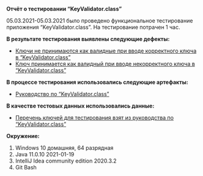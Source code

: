 **Отчёт о тестировании “KeyValidator.class”**

05.03.2021-05.03.2021 было проведено функциональное тестирование приложения “KeyValidator.class”. На тестирование потрачен 1 час.

**В результате тестирования выявлены следующие дефекты:**
- [Ключи не принимаются как валидные при вводе корректного ключа в “KeyValidator.class”](https://github.com/DimaLaps/javahomework1.1/issues/1)
- [Ключ принимается как валидный при вводе некорректного ключа в “KeyValidator.class”](https://github.com/DimaLaps/javahomework1.1/issues/2)

**В процессе тестирования использовались следующие артефакты:**

- [Руководство по “KeyValidator.class”](https://github.com/netology-code/javaqa-homeworks/blob/master/intro/user-manual.md)

**В качестве тестовых данных использовались данные:**

- [Перечень ключей для тестирования взят из руководства по “KeyValidator.class”](https://github.com/netology-code/javaqa-homeworks/blob/master/intro/user-manual.md)

**Окружение:**
1. Windows 10 домашняя, 64 разрядная
2. Java 11.0.10 2021-01-19
3. IntelliJ Idea community edition 2020.3.2
4. Git Bash
